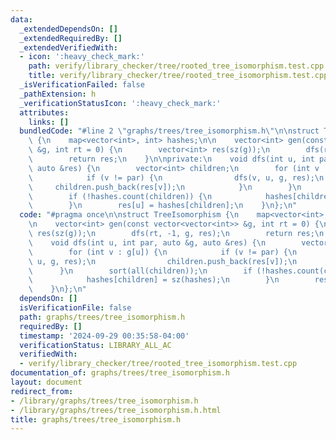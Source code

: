 ```yaml
---
data:
  _extendedDependsOn: []
  _extendedRequiredBy: []
  _extendedVerifiedWith:
  - icon: ':heavy_check_mark:'
    path: verify/library_checker/tree/rooted_tree_isomorphism.test.cpp
    title: verify/library_checker/tree/rooted_tree_isomorphism.test.cpp
  _isVerificationFailed: false
  _pathExtension: h
  _verificationStatusIcon: ':heavy_check_mark:'
  attributes:
    links: []
  bundledCode: "#line 2 \"graphs/trees/tree_isomorphism.h\"\n\nstruct TreeIsomorphism\
    \ {\n    map<vector<int>, int> hashes;\n\n    vector<int> gen(const vector<vector<int>>\
    \ &g, int rt = 0) {\n        vector<int> res(sz(g));\n        dfs(rt, -1, g, res);\n\
    \        return res;\n    }\n\nprivate:\n    void dfs(int u, int par, auto &g,\
    \ auto &res) {\n        vector<int> children;\n        for (int v : g[u]) {\n\
    \            if (v != par) {\n                dfs(v, u, g, res);\n           \
    \     children.push_back(res[v]);\n            }\n        }\n        sort(all(children));\n\
    \        if (!hashes.count(children)) {\n            hashes[children] = sz(hashes);\n\
    \        }\n        res[u] = hashes[children];\n    }\n};\n"
  code: "#pragma once\n\nstruct TreeIsomorphism {\n    map<vector<int>, int> hashes;\n\
    \n    vector<int> gen(const vector<vector<int>> &g, int rt = 0) {\n        vector<int>\
    \ res(sz(g));\n        dfs(rt, -1, g, res);\n        return res;\n    }\n\nprivate:\n\
    \    void dfs(int u, int par, auto &g, auto &res) {\n        vector<int> children;\n\
    \        for (int v : g[u]) {\n            if (v != par) {\n                dfs(v,\
    \ u, g, res);\n                children.push_back(res[v]);\n            }\n  \
    \      }\n        sort(all(children));\n        if (!hashes.count(children)) {\n\
    \            hashes[children] = sz(hashes);\n        }\n        res[u] = hashes[children];\n\
    \    }\n};\n"
  dependsOn: []
  isVerificationFile: false
  path: graphs/trees/tree_isomorphism.h
  requiredBy: []
  timestamp: '2024-09-29 00:35:58-04:00'
  verificationStatus: LIBRARY_ALL_AC
  verifiedWith:
  - verify/library_checker/tree/rooted_tree_isomorphism.test.cpp
documentation_of: graphs/trees/tree_isomorphism.h
layout: document
redirect_from:
- /library/graphs/trees/tree_isomorphism.h
- /library/graphs/trees/tree_isomorphism.h.html
title: graphs/trees/tree_isomorphism.h
---
```


